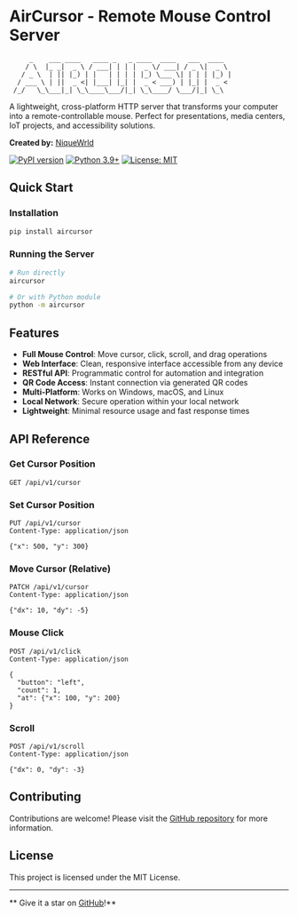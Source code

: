 ﻿# AirCursor - Remote Mouse Control Server

```
     _    ___ ____   ____ _   _ ____  ____   ___  ____  
    / \  |_ _|  _ \ / ___| | | |  _ \/ ___| / _ \|  _ \ 
   / _ \  | || |_) | |   | | | | |_) \___ \| | | | |_) |
  / ___ \ | ||  _ <| |___| |_| |  _ < ___) | |_| |  _ < 
 /_/   \_\___|_| \_\____\___/|_| \_\____/ \___/|_| \_\
```

A lightweight, cross-platform HTTP server that transforms your computer into a remote-controllable mouse. Perfect for presentations, media centers, IoT projects, and accessibility solutions.

**Created by:** [NiqueWrld](https://github.com/NiqueWrld)

[![PyPI version](https://badge.fury.io/py/aircursor.svg)](https://badge.fury.io/py/aircursor)
[![Python 3.9+](https://img.shields.io/badge/python-3.9+-blue.svg)](https://www.python.org/downloads/)
[![License: MIT](https://img.shields.io/badge/License-MIT-yellow.svg)](https://opensource.org/licenses/MIT)

##  Quick Start

### Installation

```bash
pip install aircursor
```

### Running the Server

```bash
# Run directly
aircursor

# Or with Python module
python -m aircursor
```

##  Features

-  **Full Mouse Control**: Move cursor, click, scroll, and drag operations
-  **Web Interface**: Clean, responsive interface accessible from any device
-  **RESTful API**: Programmatic control for automation and integration
-  **QR Code Access**: Instant connection via generated QR codes
-  **Multi-Platform**: Works on Windows, macOS, and Linux
-  **Local Network**: Secure operation within your local network
-  **Lightweight**: Minimal resource usage and fast response times

##  API Reference

### Get Cursor Position
```http
GET /api/v1/cursor
```

### Set Cursor Position
```http
PUT /api/v1/cursor
Content-Type: application/json

{"x": 500, "y": 300}
```

### Move Cursor (Relative)
```http
PATCH /api/v1/cursor
Content-Type: application/json

{"dx": 10, "dy": -5}
```

### Mouse Click
```http
POST /api/v1/click
Content-Type: application/json

{
  "button": "left",
  "count": 1,
  "at": {"x": 100, "y": 200}
}
```

### Scroll
```http
POST /api/v1/scroll
Content-Type: application/json

{"dx": 0, "dy": -3}
```

##  Contributing

Contributions are welcome! Please visit the [GitHub repository](https://github.com/NiqueWrld/AirCursor) for more information.

##  License

This project is licensed under the MIT License.

---

** Give it a star on [GitHub](https://github.com/NiqueWrld/AirCursor)!**
